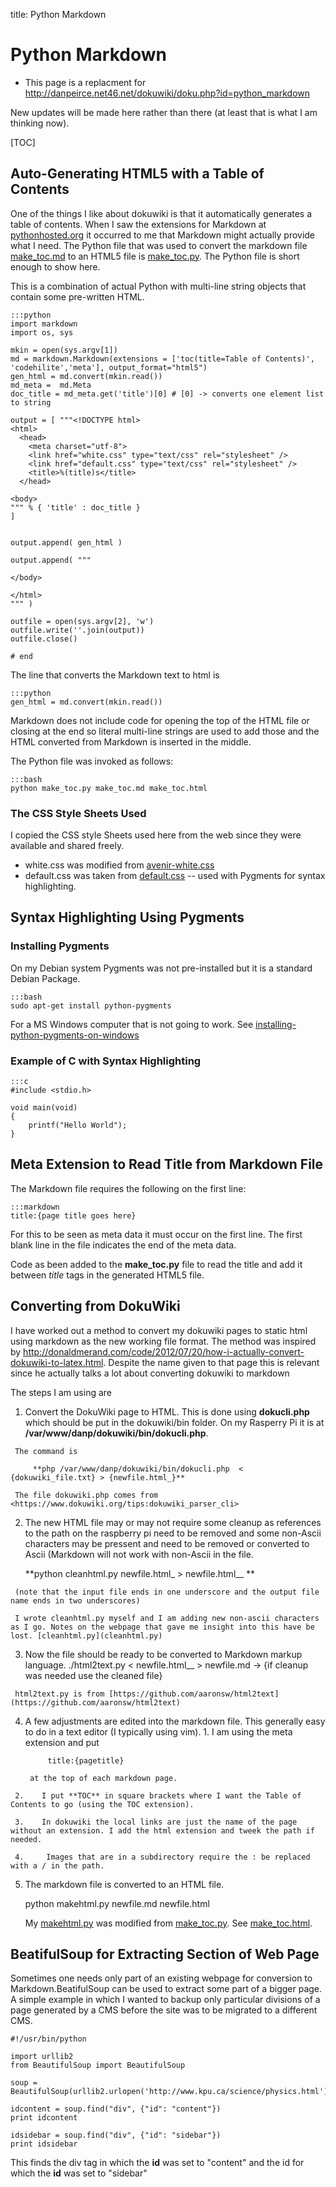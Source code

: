 title: Python Markdown

# Python Markdown

* This page is a replacment for <http://danpeirce.net46.net/dokuwiki/doku.php?id=python_markdown>

New updates will be made here rather than there (at least that is what I am thinking now).

[TOC]

## Auto-Generating HTML5 with a Table of Contents
One of the things I like about dokuwiki is that it automatically generates a table of contents.
When I saw the extensions for Markdown at [pythonhosted.org](http://pythonhosted.org/Markdown/extensions/index.html)
it occurred to me that Markdown might actually provide what I need. The
Python file that was used to convert the markdown file [make_toc.md](make_toc.md) to
an HTML5 file is [make_toc.py](make_toc.py). The Python file is short enough to show here.

This is a combination of actual Python with multi-line string objects that
contain some pre-written HTML.


    :::python
    import markdown
    import os, sys
    
    mkin = open(sys.argv[1])
    md = markdown.Markdown(extensions = ['toc(title=Table of Contents)', 'codehilite','meta'], output_format="html5")
    gen_html = md.convert(mkin.read())
    md_meta =  md.Meta
    doc_title = md_meta.get('title')[0] # [0] -> converts one element list to string
        
    output = [ """<!DOCTYPE html>
    <html>
      <head>
        <meta charset="utf-8">
        <link href="white.css" type="text/css" rel="stylesheet" />
        <link href="default.css" type="text/css" rel="stylesheet" />
        <title>%(title)s</title>
      </head>
    
    <body>
    """ % { 'title' : doc_title }
    ]
    
    
    output.append( gen_html )
    
    output.append( """
    
    </body>
    
    </html>
    """ )
    
    outfile = open(sys.argv[2], 'w')
    outfile.write(''.join(output))
    outfile.close()
    
    # end


The line that converts the Markdown text to html is

    :::python
    gen_html = md.convert(mkin.read())

Markdown does not include code for opening the top of the HTML file or closing
at the end so literal multi-line strings are used to add those and the HTML
converted from Markdown is inserted in the middle.

The Python file was invoked as follows:

    :::bash
    python make_toc.py make_toc.md make_toc.html


### The CSS Style Sheets Used
I copied the CSS style Sheets used here from the web since they were available
and shared freely.

* white.css was modified from [avenir-white.css](https://github.com/jasonm23/markdown-css-themes)
* default.css was taken from [default.css](https://github.com/richleland/pygments-css) -- used with Pygments for syntax highlighting.

## Syntax Highlighting Using Pygments

### Installing Pygments
On my Debian system Pygments was not pre-installed but it is a standard Debian
Package.

    :::bash
    sudo apt-get install python-pygments

For a MS Windows computer that is not going to work.
See [installing-python-pygments-on-windows](http://zduck.com/2009/installing-python-pygments-on-windows/)

### Example of C with Syntax Highlighting

    :::c
    #include <stdio.h>

    void main(void)
    {
        printf("Hello World");
    }

## Meta Extension to Read Title from Markdown File

The Markdown file requires the following on the first line:

    :::markdown
    title:{page title goes here}

For this to be seen as meta data it must occur on the first line. The first blank line in the
file indicates the end of the meta data.

Code as been added to the **make_toc.py** file to read the title and add it between *title*
tags in the generated HTML5 file.



## Converting from DokuWiki

I have worked out a method to convert my dokuwiki pages to static html using markdown as the new working file format.
The method was inspired by <http://donaldmerand.com/code/2012/07/20/how-i-actually-convert-dokuwiki-to-latex.html>. 
Despite the name given to that page this is relevant since he actually talks a lot about converting dokuwiki to markdown

The steps I am using are

1.    Convert the DokuWiki page to HTML. 
     This is done using **dokucli.php** which should be put in the dokuwiki/bin folder. On my Rasperry Pi it is at **/var/www/danp/dokuwiki/bin/dokucli.php**.  

     The command is 

         **php /var/www/danp/dokuwiki/bin/dokucli.php  < {dokuwiki_file.txt} > {newfile.html_}** 

     The file dokuwiki.php comes from <https://www.dokuwiki.org/tips:dokuwiki_parser_cli>

2.    The new HTML file may or may not require some cleanup as references to the path on the raspberry pi need to be removed and some non-Ascii characters may be pressent and need to be removed or converted to Ascii (Markdown will not work with non-Ascii in the file. 

         **python cleanhtml.py newfile.html_ > newfile.html__ **  

     (note that the input file ends in one underscore and the output file name ends in two underscores)

     I wrote cleanhtml.py myself and I am adding new non-ascii characters as I go. Notes on the webpage that gave me insight into this have be lost. [cleanhtml.py](cleanhtml.py)

3.    Now the file should be ready to be converted to Markdown markup language.
     ./html2text.py < newfile.html__ > newfile.md  -> {if cleanup was needed use the cleaned file}

     html2text.py is from [https://github.com/aaronsw/html2text](https://github.com/aaronsw/html2text)

4.    A few adjustments are edited into the markdown file. This generally easy to do in a text editor (I typically using vim).
     1.    I am using the meta extension and put 

               title:{pagetitle}

           at the top of each markdown page.

     2.    I put **TOC** in square brackets where I want the Table of Contents to go (using the TOC extension).

     3.    In dokuwiki the local links are just the name of the page without an extension. I add the html extension and tweek the path if needed.

     4.     Images that are in a subdirectory require the : be replaced with a / in the path.

5.    The markdown file is converted to an HTML file.

         python makehtml.py newfile.md newfile.html

      My [makehtml.py](makehtml.py) was modified from [make_toc.py](../markdown/make_toc.py). 
      See [make_toc.html](../markdown/make_toc.html). 

## BeatifulSoup for Extracting Section of Web Page

Sometimes one needs only part of an existing webpage for conversion to Markdown.BeatifulSoup can be used to extract some part of a bigger page. A simple example in which I wanted to backup only particular divisions of a page generated by a CMS before the site was to be migrated to a different CMS.

    #!/usr/bin/python
    
    import urllib2 
    from BeautifulSoup import BeautifulSoup
    
    soup = BeautifulSoup(urllib2.urlopen('http://www.kpu.ca/science/physics.html').read())
    
    idcontent = soup.find("div", {"id": "content"}) 
    print idcontent
    
    idsidebar = soup.find("div", {"id": "sidebar"}) 
    print idsidebar

This finds the div tag in which the **id** was set to "content" and the id for which the **id** was set to "sidebar"
    
